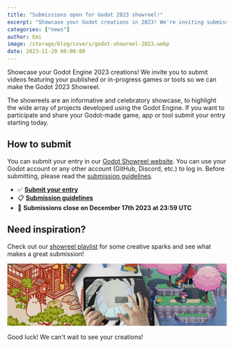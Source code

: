 ```yaml
---
title: "Submissions open for Godot 2023 showreel!"
excerpt: "Showcase your Godot creations in 2023! We're inviting submissions of short videos featuring your published or in-progress Godot games or tools. Don't miss this chance to be a part of it!"
categories: ["news"]
author: Emi
image: /storage/blog/covers/godot-showreel-2023.webp
date: 2023-11-20 00:00:00
---
```


Showcase your Godot Engine 2023 creations! We invite you to submit videos featuring your published or in-progress games or tools so we can make the Godot 2023 Showreel.

The showreels are an informative and celebratory showcase, to highlight the wide array of projects developed using the Godot Engine. If you want to participate and share your Godot-made game, app or tool submit your entry starting today.

## How to submit
You can submit your entry in our [Godot Showreel website](https://showreel.godotengine.org/). You can use your Godot account or any other account (GitHub, Discord, etc.) to log in. Before submitting, please read the [submission guidelines](https://showreel.godotengine.org/about).

- ✅ **[Submit your entry](https://showreel.godotengine.org/)**
- 📋 **[Submission guidelines](https://showreel.godotengine.org/about)**
- 📅 **Submissions close on December 17th 2023 at 23:59 UTC**

## Need inspiration?
Check out our [showreel playlist](https://www.youtube.com/watch?v=UAS_pUTFA7o&list=PLeG_dAglpVo6EpaO9A1nkwJZOwrfiLdQ8) for some creative sparks and see what makes a great submission!

![2022 Showreel thumbnails](/storage/app/media/showreels.jpg)

Good luck! We can't wait to see your creations!